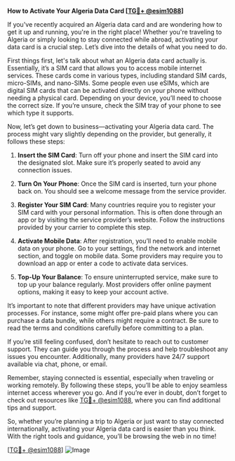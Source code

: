 **How to Activate Your Algeria Data Card [[TG💪+ @esim1088](https://t.me/s/esim1088)]**

If you've recently acquired an Algeria data card and are wondering how to get it up and running, you're in the right place! Whether you're traveling to Algeria or simply looking to stay connected while abroad, activating your data card is a crucial step. Let’s dive into the details of what you need to do.

First things first, let's talk about what an Algeria data card actually is. Essentially, it’s a SIM card that allows you to access mobile internet services. These cards come in various types, including standard SIM cards, micro-SIMs, and nano-SIMs. Some people even use eSIMs, which are digital SIM cards that can be activated directly on your phone without needing a physical card. Depending on your device, you’ll need to choose the correct size. If you’re unsure, check the SIM tray of your phone to see which type it supports.

Now, let’s get down to business—activating your Algeria data card. The process might vary slightly depending on the provider, but generally, it follows these steps:

1. **Insert the SIM Card**: Turn off your phone and insert the SIM card into the designated slot. Make sure it’s properly seated to avoid any connection issues.
   
2. **Turn On Your Phone**: Once the SIM card is inserted, turn your phone back on. You should see a welcome message from the service provider.

3. **Register Your SIM Card**: Many countries require you to register your SIM card with your personal information. This is often done through an app or by visiting the service provider’s website. Follow the instructions provided by your carrier to complete this step.

4. **Activate Mobile Data**: After registration, you’ll need to enable mobile data on your phone. Go to your settings, find the network and internet section, and toggle on mobile data. Some providers may require you to download an app or enter a code to activate data services.

5. **Top-Up Your Balance**: To ensure uninterrupted service, make sure to top up your balance regularly. Most providers offer online payment options, making it easy to keep your account active.

It’s important to note that different providers may have unique activation processes. For instance, some might offer pre-paid plans where you can purchase a data bundle, while others might require a contract. Be sure to read the terms and conditions carefully before committing to a plan.

If you’re still feeling confused, don’t hesitate to reach out to customer support. They can guide you through the process and help troubleshoot any issues you encounter. Additionally, many providers have 24/7 support available via chat, phone, or email.

Remember, staying connected is essential, especially when traveling or working remotely. By following these steps, you’ll be able to enjoy seamless internet access wherever you go. And if you’re ever in doubt, don’t forget to check out resources like [TG💪+ @esim1088](https://t.me/s/esim1088), where you can find additional tips and support.

So, whether you’re planning a trip to Algeria or just want to stay connected internationally, activating your Algeria data card is easier than you think. With the right tools and guidance, you’ll be browsing the web in no time!

[[TG💪+ @esim1088](https://t.me/s/esim1088)] ![Image](https://i.postimg.cc/Y0z9fWf4/image.png)